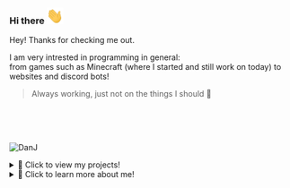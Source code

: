 ### Hi there <img src="https://raw.githubusercontent.com/JokingChicken/JokingChicken/master/wave_hand.gif" width="30px">

Hey! Thanks for checking me out.   

I am very intrested in programming in general:   
from games such as Minecraft (where I started and still work on today) to websites and discord bots!
  
  > Always working, just not on the things I should 🐔
<br>
<br>
<br>
<p align="left"> <img src="https://komarev.com/ghpvc/?username=JokingChicken" alt="DanJ" /> </p>

<details>
<summary>📁 Click to view my projects!</summary>
<br>

## 🛠️ projects:  
 - Nothing here yet?

Currently I have my projects on private.    
This is because I want to clean them up and make them perfect before I set them to Public.👌

</details>

<details>
<summary>🤙 Click to learn more about me!</summary>
  
<p>&nbsp;<img align="center" src="https://github-readme-stats.vercel.app/api?username=JokingChicken&show_icons=true" alt="JokingChicken" /></p>
  
    
## 🔭 I’m currently working on

I work on many projects! It varies wildly depending on what I'm feeling. right now I am working on my website: [Axoid.net !!](https://axoid.net)

## 🌱 I’m currently learning

I'm learning C++. but also still working on JavaScript and Java.  
Every time I learn something new I always find out there's so much more I don't know. I do plan on learning more languages!

## ⚡ Fun fact:

I have chickens that are over 12 years old.  
And even though that is old for chickens, they are still teeming with life!!

</details>
